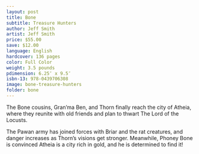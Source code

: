 ```yaml
---
layout: post
title: Bone
subtitle: Treasure Hunters
author: Jeff Smith
artist: Jeff Smith
price: $55.00
save: $12.00
language: English
hardcover: 136 pages
color: Full Color
weight: 3.5 pounds
pdimension: 6.25″ x 9.5″
isbn-13: 978-0439706308
image: bone-treasure-hunters
folder: bone
---
```


The Bone cousins, Gran’ma Ben, and Thorn finally reach the city of Atheia, where they reunite with old friends and plan to thwart The Lord of the Locusts. 

The Pawan army has joined forces with Briar and the rat creatures, and danger increases as Thorn’s visions get stronger. Meanwhile, Phoney Bone is convinced Atheia is a city rich in gold, and he is determined to find it!